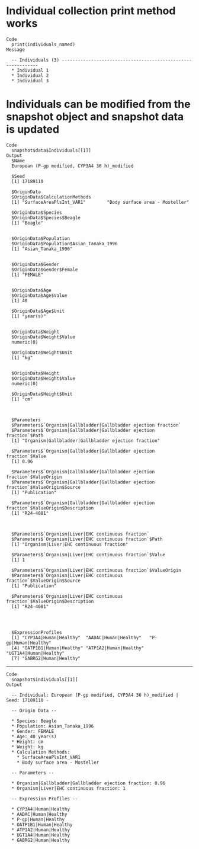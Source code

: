 # Individual collection print method works

    Code
      print(individuals_named)
    Message
      
      -- Individuals (3) -------------------------------------------------------------
      * Individual 1
      * Individual 2
      * Individual 3

# Individuals can be modified from the snapshot object and snapshot data is updated

    Code
      snapshot$data$Individuals[[1]]
    Output
      $Name
      European (P-gp modified, CYP3A4 36 h)_modified
      
      $Seed
      [1] 17189110
      
      $OriginData
      $OriginData$CalculationMethods
      [1] "SurfaceAreaPlsInt_VAR1"        "Body surface area - Mosteller"
      
      $OriginData$Species
      $OriginData$Species$Beagle
      [1] "Beagle"
      
      
      $OriginData$Population
      $OriginData$Population$Asian_Tanaka_1996
      [1] "Asian_Tanaka_1996"
      
      
      $OriginData$Gender
      $OriginData$Gender$Female
      [1] "FEMALE"
      
      
      $OriginData$Age
      $OriginData$Age$Value
      [1] 40
      
      $OriginData$Age$Unit
      [1] "year(s)"
      
      
      $OriginData$Weight
      $OriginData$Weight$Value
      numeric(0)
      
      $OriginData$Weight$Unit
      [1] "kg"
      
      
      $OriginData$Height
      $OriginData$Height$Value
      numeric(0)
      
      $OriginData$Height$Unit
      [1] "cm"
      
      
      
      $Parameters
      $Parameters$`Organism|Gallbladder|Gallbladder ejection fraction`
      $Parameters$`Organism|Gallbladder|Gallbladder ejection fraction`$Path
      [1] "Organism|Gallbladder|Gallbladder ejection fraction"
      
      $Parameters$`Organism|Gallbladder|Gallbladder ejection fraction`$Value
      [1] 0.96
      
      $Parameters$`Organism|Gallbladder|Gallbladder ejection fraction`$ValueOrigin
      $Parameters$`Organism|Gallbladder|Gallbladder ejection fraction`$ValueOrigin$Source
      [1] "Publication"
      
      $Parameters$`Organism|Gallbladder|Gallbladder ejection fraction`$ValueOrigin$Description
      [1] "R24-4081"
      
      
      
      $Parameters$`Organism|Liver|EHC continuous fraction`
      $Parameters$`Organism|Liver|EHC continuous fraction`$Path
      [1] "Organism|Liver|EHC continuous fraction"
      
      $Parameters$`Organism|Liver|EHC continuous fraction`$Value
      [1] 1
      
      $Parameters$`Organism|Liver|EHC continuous fraction`$ValueOrigin
      $Parameters$`Organism|Liver|EHC continuous fraction`$ValueOrigin$Source
      [1] "Publication"
      
      $Parameters$`Organism|Liver|EHC continuous fraction`$ValueOrigin$Description
      [1] "R24-4081"
      
      
      
      
      $ExpressionProfiles
      [1] "CYP3A4|Human|Healthy"  "AADAC|Human|Healthy"   "P-gp|Human|Healthy"   
      [4] "OATP1B1|Human|Healthy" "ATP1A2|Human|Healthy"  "UGT1A4|Human|Healthy" 
      [7] "GABRG2|Human|Healthy" 
      

---

    Code
      snapshot$individuals[[1]]
    Output
      
      -- Individual: European (P-gp modified, CYP3A4 36 h)_modified | Seed: 17189110 -
      
      -- Origin Data --
      
      * Species: Beagle
      * Population: Asian_Tanaka_1996
      * Gender: FEMALE
      * Age: 40 year(s)
      * Height: cm
      * Weight: kg
      * Calculation Methods:
        * SurfaceAreaPlsInt_VAR1
        * Body surface area - Mosteller
      
      -- Parameters --
      
      * Organism|Gallbladder|Gallbladder ejection fraction: 0.96
      * Organism|Liver|EHC continuous fraction: 1
      
      -- Expression Profiles --
      
      * CYP3A4|Human|Healthy
      * AADAC|Human|Healthy
      * P-gp|Human|Healthy
      * OATP1B1|Human|Healthy
      * ATP1A2|Human|Healthy
      * UGT1A4|Human|Healthy
      * GABRG2|Human|Healthy


